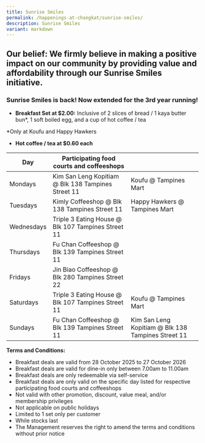 ```yaml
---
title: Sunrise Smiles
permalink: /happenings-at-changkat/sunrise-smiles/
description: Sunrise Smiles
variant: markdown
---
```

## Our belief: We firmly believe in making a positive impact on our community by providing value and affordability through our Sunrise Smiles initiative.

### **Sunrise Smiles is back! Now extended for the 3rd year running!** ###

- **Breakfast Set at $2.00:** Inclusive of 2 slices of bread / 1 kaya butter bun*, 1 soft boiled egg, and a cup of hot coffee / tea

*Only at Koufu and Happy Hawkers

- **Hot coffee / tea at $0.60 each**

|Day | Participating food courts and coffeeshops | |
| -------- | -------- | -
Mondays | Kim San Leng Kopitiam @ Blk 138 Tampines Street 11 |Koufu @ Tampines Mart
Tuesdays | Kimly Coffeeshop @ Blk 138 Tampines Street 11 | Happy Hawkers @ Tampines Mart
Wednesdays | Triple 3 Eating House @ Blk 107 Tampines Street 11
Thursdays | Fu Chan Coffeeshop @ Blk 139 Tampines Street 11
Fridays | Jin Biao Coffeeshop @ Blk 280 Tampines Street 22
Saturdays | Triple 3 Eating House @ Blk 107 Tampines Street 11 |Koufu @ Tampines Mart
Sundays | Fu Chan Coffeeshop @ Blk 139 Tampines Street 11 | Kim San Leng Kopitiam @ Blk 138 Tampines Street 11 | Kimly Coffeeshop @ Blk 138 Tampines Street 11 | Happy Hawkers @ Tampines Mart


**Terms and Conditions:**
- Breakfast deals are valid from 28 October 2025 to 27 October 2026
- Breakfast deals are valid for dine-in only between 7.00am to 11.00am 
- Breakfast deals are only redeemable via self-service
- Breakfast deals are only valid on the specific day listed for respective participating food courts and coffeeshops
- Not valid with other promotion, discount, value meal, and/or membership privileges
- Not applicable on public holidays
- Limited to 1 set only per customer
- While stocks last
- The Management reserves the right to amend the terms and conditions without prior notice